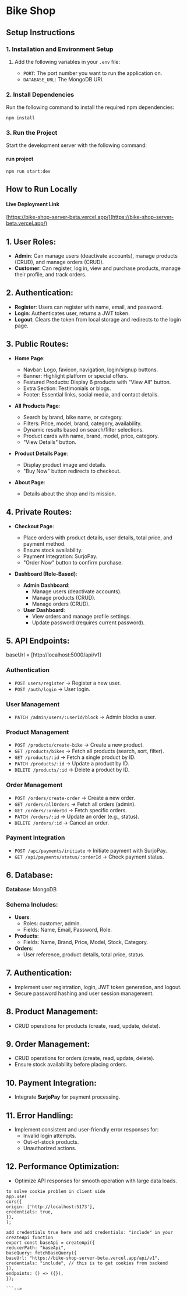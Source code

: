# Bike Shop

## Setup Instructions

### 1. Installation and Environment Setup

1. Add the following variables in your `.env` file:

   - `PORT`: The port number you want to run the application on.
   - `DATABASE_URL`: The MongoDB URI.

### 2. Install Dependencies

Run the following command to install the required npm dependencies:

```
npm install
```

### 3. Run the Project

Start the development server with the following command:

#### run project

```
npm run start:dev
```

## How to Run Locally

#### Live Deployment Link

[https://bike-shop-server-beta.vercel.app/](https://bike-shop-server-beta.vercel.app/)

## 1. User Roles:

- **Admin**: Can manage users (deactivate accounts), manage products (CRUD), and manage orders (CRUD).
- **Customer**: Can register, log in, view and purchase products, manage their profile, and track orders.

## 2. Authentication:

- **Register**: Users can register with name, email, and password.
- **Login**: Authenticates user, returns a JWT token.
- **Logout**: Clears the token from local storage and redirects to the login page.

## 3. Public Routes:

- **Home Page**:

  - Navbar: Logo, favicon, navigation, login/signup buttons.
  - Banner: Highlight platform or special offers.
  - Featured Products: Display 6 products with "View All" button.
  - Extra Section: Testimonials or blogs.
  - Footer: Essential links, social media, and contact details.

- **All Products Page**:

  - Search by brand, bike name, or category.
  - Filters: Price, model, brand, category, availability.
  - Dynamic results based on search/filter selections.
  - Product cards with name, brand, model, price, category.
  - "View Details" button.

- **Product Details Page**:

  - Display product image and details.
  - "Buy Now" button redirects to checkout.

- **About Page**:
  - Details about the shop and its mission.

## 4. Private Routes:

- **Checkout Page**:

  - Place orders with product details, user details, total price, and payment method.
  - Ensure stock availability.
  - Payment Integration: SurjoPay.
  - "Order Now" button to confirm purchase.

- **Dashboard (Role-Based)**:
  - **Admin Dashboard**:
    - Manage users (deactivate accounts).
    - Manage products (CRUD).
    - Manage orders (CRUD).
  - **User Dashboard**:
    - View orders and manage profile settings.
    - Update password (requires current password).

## 5. API Endpoints:

baseUrl = [http://localhost:5000/api/v1]

### **Authentication**

- `POST users/register` → Register a new user.
- `POST /auth/login` → User login.

### **User Management**

- `PATCH /admin/users/:userId/block` → Admin blocks a user.

### **Product Management**

- `POST /products/create-bike` → Create a new product.
- `GET /products/bikes` → Fetch all products (search, sort, filter).
- `GET /products/:id` → Fetch a single product by ID.
- `PATCH /products/:id` → Update a product by ID.
- `DELETE /products/:id` → Delete a product by ID.

### **Order Management**

- `POST /orders/create-order` → Create a new order.
- `GET /orders/allOrders` → Fetch all orders (admin).
- `GET /orders/:orderId` → Fetch specific orders.
- `PATCH /orders/:id` → Update an order (e.g., status).
- `DELETE /orders/:id` → Cancel an order.

### **Payment Integration**

- `POST /api/payments/initiate` → Initiate payment with SurjoPay.
- `GET /api/payments/status/:orderId` → Check payment status.

## 6. Database:

**Database**: MongoDB

### **Schema Includes:**

- **Users**:
  - Roles: customer, admin.
  - Fields: Name, Email, Password, Role.
- **Products**:
  - Fields: Name, Brand, Price, Model, Stock, Category.
- **Orders**:
  - User reference, product details, total price, status.

## 7. Authentication:

- Implement user registration, login, JWT token generation, and logout.
- Secure password hashing and user session management.

## 8. Product Management:

- CRUD operations for products (create, read, update, delete).

## 9. Order Management:

- CRUD operations for orders (create, read, update, delete).
- Ensure stock availability before placing orders.

## 10. Payment Integration:

- Integrate **SurjoPay** for payment processing.

## 11. Error Handling:

- Implement consistent and user-friendly error responses for:
  - Invalid login attempts.
  - Out-of-stock products.
  - Unauthorized actions.

## 12. Performance Optimization:

- Optimize API responses for smooth operation with large data loads.

````-->
to solve cookie problem in client side
app.use(
cors({
origin: ['http://localhost:5173'],
credentials: true,
}),
);

add credentials true here and add credentials: "include" in your createApi function
export const baseApi = createApi({
reducerPath: "baseApi",
baseQuery: fetchBaseQuery({
baseUrl: "https://bike-shop-server-beta.vercel.app/api/v1",
credentials: "include", // this is to get cookies from backend
}),
endpoints: () => ({}),
});

```-->

````

